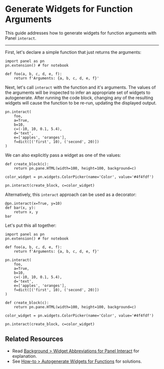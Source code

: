 # Generate Widgets for Function Arguments

This guide addresses how to generate widgets for function arguments with Panel `interact`.

---

First, let's declare a simple function that just returns the arguments:

```{pyodide}
import panel as pn
pn.extension() # for notebook

def foo(a, b, c, d, e, f):
    return f'Arguments: {a, b, c, d, e, f}'
```

Next, let's call `interact` with the function and it's arguments. The values of the arguments will be inspected to infer an appropriate set of widgets to autogenerate. After running the code block, changing any of the resulting widgets will cause the function to be re-run, updating the displayed output.

```{pyodide}
pn.interact(
    foo,
    a=True,
    b=10,
    c=(-10, 10, 0.1, 5.4),
    d='text',
    e=['apples', 'oranges'],
    f=dict([('first', 10), ('second', 20)])
)
```

We can also explicitly pass a widget as one of the values:

```{pyodide}
def create_block(c):
    return pn.pane.HTML(width=100, height=100, background=c)

color_widget = pn.widgets.ColorPicker(name='Color', value='#4f4fdf')

pn.interact(create_block, c=color_widget)
```

Alternatively, this `interact` approach can be used as a decorator:

```{pyodide}
@pn.interact(x=True, y=10)
def bar(x, y):
    return x, y
bar
```

Let's put this all together:

```{pyodide}
import panel as pn
pn.extension() # for notebook

def foo(a, b, c, d, e, f):
    return f'Arguments: {a, b, c, d, e, f}'

pn.interact(
    foo,
    a=True,
    b=10,
    c=(-10, 10, 0.1, 5.4),
    d='text',
    e=['apples', 'oranges'],
    f=dict([('first', 10), ('second', 20)])
)

def create_block(c):
    return pn.pane.HTML(width=100, height=100, background=c)

color_widget = pn.widgets.ColorPicker(name='Color', value='#4f4fdf')

pn.interact(create_block, c=color_widget)
```

## Related Resources

- Read [Background > Widget Abbreviations for Panel Interact](../../background/interact/interact_abbreviations.md) for explanation.
- See [How-to > Autogenerate Widgets for Functions](../interact/index.md) for solutions.
